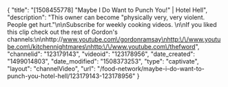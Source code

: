 {
    "title": "[1508455778] \"Maybe I Do Want to Punch You!\" | Hotel Hell",
    "description": "This owner can become \"physically very, very violent. People get hurt.\"\n\nSubscribe for weekly cooking videos. \n\nIf you liked this clip check out the rest of Gordon's channels:\n\nhttp:\/\/www.youtube.com\/gordonramsay\nhttp:\/\/www.youtube.com\/kitchennightmares\nhttp:\/\/www.youtube.com\/thefword",
    "channelid": "123179143",
    "videoid": "123178956",
    "date_created": "1499014803",
    "date_modified": "1508373253",
    "type": "captivate",
    "layout": "channelVideo",
    "url": "\/food-network\/maybe-i-do-want-to-punch-you-hotel-hell\/123179143-123178956"
}